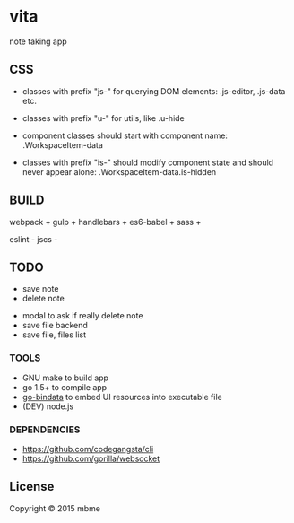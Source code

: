 # vita

note taking app

## CSS
* classes with prefix "js-" for querying DOM elements: .js-editor, .js-data etc.
* classes with prefix "u-" for utils, like .u-hide

* component classes should start with component name: .WorkspaceItem-data
* classes with prefix "is-" should modify component state and should never appear alone: .WorkspaceItem-data.is-hidden


## BUILD

webpack +
gulp +
handlebars +
es6-babel +
sass +

eslint -
jscs -

## TODO
+ save note
+ delete note
- modal to ask if really delete note
- save file backend
- save file, files list

### TOOLS

* GNU make to build app
* go 1.5+ to compile app
* [go-bindata](https://github.com/jteeuwen/go-bindata) to embed UI resources into executable file
* (DEV) node.js

### DEPENDENCIES

* https://github.com/codegangsta/cli
* https://github.com/gorilla/websocket

## License

Copyright © 2015 mbme

